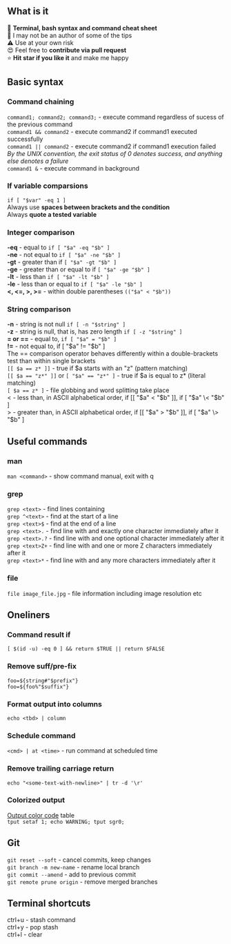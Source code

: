 
## What is it
📃 **Terminal, bash syntax and command cheat sheet**<br>
🙈 I may not be an author of some of the tips<br>
⚠️ Use at your own risk<br>
😍 Feel free to **contribute via pull request**<br>
⭐️ **Hit star if you like it** and make me happy
## Basic syntax
### Command chaining
`command1; command2; command3;` - execute command regardless of sucess of the previous command<br>
`command1 && command2` - execute command2 if command1 executed successfully<br>
`command1 || command2` - execute command2 if command1 execution failed<br>
*By the UNIX convention, the exit status of 0 denotes success, and anything else denotes a failure*<br>
`command1 &` - execute command in background
### If variable comparsions
`if [ "$var" -eq 1 ]`<br>
Always use **spaces between brackets and the condition** <br>
Always **quote a tested variable**<br>

### Integer comparison
**-eq** - equal to `if [ "$a" -eq "$b" ]`<br>
**-ne** - not equal to `if [ "$a" -ne "$b" ]`<br>
**-gt** - greater than if `[ "$a" -gt "$b" ]`<br>
**-ge** - greater than or equal to if `[ "$a" -ge "$b" ]`<br>
**-lt** - less than `if [ "$a" -lt "$b" ]`<br>
**-le** - less than or equal to `if [ "$a" -le "$b" ]`<br>
**<, <=, >, >=**  - within double parentheses `(("$a" < "$b"))`<br>

### String comparison
**-n** - string is not null `if [ -n "$string" ]`<br>
**-z** - string is null, that is, has zero length `if [ -z "$string" ]`<br>
**= or ==** - equal to, `if [ "$a" = "$b" ]`<br>
**!=** - not equal to, if [ "$a" != "$b" ]<br>
The == comparison operator behaves differently within a double-brackets test than within single brackets<br>
`[[ $a == z* ]]`   - true if $a starts with an "z" (pattern matching)<br>
`[[ $a == "z*" ]]` or `[ "$a" == "z*" ]` - true if $a is equal to z* (literal matching)<br>
`[ $a == z* ]` - file globbing and word splitting take place<br>
< - less than, in ASCII alphabetical order, if [[ "$a" < "$b" ]], if [ "$a" \< "$b" ]<br>
\> - greater than, in ASCII alphabetical order, if [[ "$a" > "$b" ]], if [ "$a" \> "$b" ]<br>
## Useful commands
### man
`man <command>` - show command manual, exit with q
### grep
`grep <text>` - find lines containing <text><br>
`grep ^<text>` - find <text> at the start of a line<br>
`grep <text>$` - find <text> at the end of a line<br>
`grep <text>.` - find line with <text> and exactly one character immediately after it<br>
`grep <text>.?` - find line with <text> and one optional character immediately after it<br>
`grep <text>Z+` - find line with <text> and one or more Z characters immediately after it<br>
`grep <text>*` - find line with <text> and any more characters immediately after it<br>
### file
`file image_file.jpg` - file information including image resolution etc
## Oneliners
### Command result if
`[ $(id -u) -eq 0 ] && return $TRUE || return $FALSE`
### Remove suff/pre-fix
`foo=${string#"$prefix"}`<br>
`foo=${foo%"$suffix"}`<br>
### Format output into columns
`echo <tbd> | column` 
### Schedule command
`<cmd> | at <time>` - run command at scheduled time
### Remove trailing carriage return
`echo "<some-text-with-newline>" | tr -d '\r'`
### Colorized output
[Output color code](https://unix.stackexchange.com/questions/269077/tput-setaf-color-table-how-to-determine-color-codes)  table<br>
`tput setaf 1; echo WARNING; tput sgr0;`
## Git
`git reset --soft` - cancel commits, keep changes<br>
`git branch -m new-name` - rename local branch<br>
`git commit --amend` - add to previous commit<br>
`git remote prune origin` - remove merged branches<br>
## Terminal shortcuts
ctrl+u - stash command<br>
ctrl+y - pop stash<br>
ctrl+l - clear<br>
